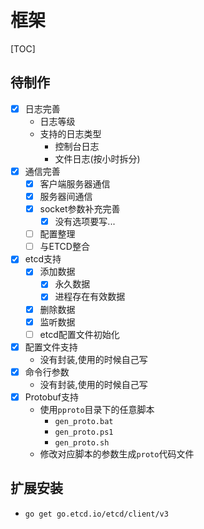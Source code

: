 # 框架

[TOC]

## 待制作

- [x] 日志完善
	- 日志等级
	- 支持的日志类型
		- 控制台日志
		- 文件日志(按小时拆分)
- [x] 通信完善
	- [x] 客户端服务器通信
	- [x] 服务器间通信
	- [x] socket参数补充完善
		- [x] 没有选项要写...
	- [ ] 配置整理
	- [ ] 与ETCD整合
- [x] etcd支持
	- [x] 添加数据
		- [x] 永久数据
		- [x] 进程存在有效数据
	- [x] 删除数据
	- [x] 监听数据
	- [ ] etcd配置文件初始化
- [x] 配置文件支持
	- 没有封装,使用的时候自己写
- [x] 命令行参数
	- 没有封装,使用的时候自己写
- [x] Protobuf支持
	- 使用`pproto`目录下的任意脚本
		- `gen_proto.bat`
		- `gen_proto.ps1`
		- `gen_proto.sh`
	- 修改对应脚本的参数生成`proto`代码文件

## 扩展安装

- `go get go.etcd.io/etcd/client/v3`
